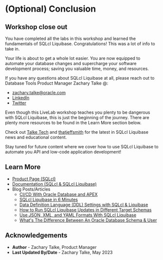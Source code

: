 # (Optional) Conclusion

## Workshop close out
You have completed all the labs in this workshop and learned the fundamentals of SQLcl Liquibase. Congratulations! This was a lot of info to take in.

Your life is about to get a whole lot easier. You are now equipped to automate your database changes and supercharge your software development process; saving you valuable time, money, and resources.

If you have any questions about SQLcl Liquibase at all, please reach out to Database Tools Product Manager Zachary Talke @:
* zachary.talke@oracle.com
* [LinkedIn](https://www.linkedin.com/in/zachary-talke/)
* [Twitter](https://twitter.com/talke_tech)

Even though this LiveLab workshop teaches you plenty to be dangerous with SQLcl Liquibase, this is just the beginning of the journey. There are plenty more resources to be found in the Learn More section below.

Check out [Talke Tech](https://www.talke.tech/) and [thatjeffsmith](https://www.thatjeffsmith.com/) for the latest in SQLcl Liquibase news and educational content.

Stay tuned for future content where we cover how to use SQLcl Liquibase to automate you API and low-code application development!

## Learn More
* [Product Page (SQLcl)](https://www.oracle.com/database/sqldeveloper/technologies/sqlcl/)
* [Documentation (SQLcl & SQLcl Liquibase)](https://docs.oracle.com/en/database/oracle/sql-developer-command-line/)
* Blog Posts/Articles
    * [CI/CD With Oracle Database and APEX](https://www.thatjeffsmith.com/archive/2021/04/ci-cd-with-oracle-database-and-apex/)
    * [SQLcl Liquibase in 6 Minutes](https://www.talke.tech/blog/learn-sqlcl-liquibase-in-6-minutes)
    * [Data Definition Language (DDL) Settings with SQLcl & Liquibase](https://www.thatjeffsmith.com/archive/2023/01/physical-properties-in-oracle-table-liquibase-changesets/)
    * [How to Run SQLcl Liquibase Updates in Different Target Schemas](https://www.thatjeffsmith.com/archive/2022/12/run-liquibase-updates-for-a-specific-schema-with-sqlcl/)
    * [Use JSON, XML, and YAML Formats With SQLcl Liquibase](https://www.thatjeffsmith.com/archive/2022/12/how-to-use-json-xml-yaml-liquibase-changesets-in-sqlcl/)
    * [What's The Difference Between An Oracle Database Schema & User](https://www.talke.tech/blog/whats-the-difference-between-a-db-schema-and-db-user)

## Acknowledgements

- **Author** - Zachary Talke, Product Manager
- **Last Updated By/Date** - Zachary Talke, May 2023
